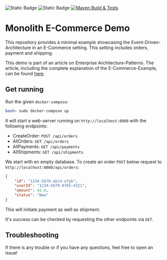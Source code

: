 ![Static Badge](https://img.shields.io/badge/Java-23-orange)
![Static Badge](https://img.shields.io/badge/Maven-4.0.0-red)
[![Maven Build & Tests](https://github.com/Beleg-6-EAP/demo-eda-ecommerce/actions/workflows/maven-build-test.yml/badge.svg)](https://github.com/Beleg-6-EAP/demo-monolith-ecommerce/actions/workflows/maven-build-test.yml)

# Monolith E-Commerce Demo

This repository provides a minimal example showcasing the Event-Driven-Architecture in an E-Commerce setting.
This setting includes orders, payment and shipping.

This demo is part of an article on Enterprise Architecture-Patterns.
The article, including the complete explanation of the E-Commerce-Example, can be found [here](https://github.com/Beleg-6-EAP/Belegarbeit).

## Get running

Run the given `docker-compose`:
```bash
bash> sudo docker-compose up
```

It will start a web-server running on `http://localhost:8080` with the following endpoints:

- CreateOrder: `POST /api/orders`
- AllOrders: `GET /api/orders`
- AllPayments: `GET /api/payments`
- AllShipments: `GET /api/shipments`

We start with en empty database.
To create an order `POST` below request to `http://localhost:8080/api/orders`: 

```json
{
    "id": "1234-5678-abcd-efgh",
    "userId": "1234-5678-8765-4321",
    "amount": 42.0,
    "status": "New"
}
```

This will initiate payment as well as shipment.

It's success can be checked by requesting the other endpoints via `GET`.

## Troubleshooting

If there is any trouble or if you have any questions, feel free to open an issue!
